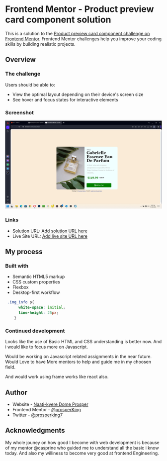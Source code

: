# Frontend Mentor - Product preview card component solution

This is a solution to the [Product preview card component challenge on Frontend Mentor](https://www.frontendmentor.io/challenges/product-preview-card-component-GO7UmttRfa). Frontend Mentor challenges help you improve your coding skills by building realistic projects. 

## Overview

### The challenge

Users should be able to:

- View the optimal layout depending on their device's screen size
- See hover and focus states for interactive elements

### Screenshot

<img src="Screenshots/landing_page.PNG">


### Links

- Solution URL: [Add solution URL here](https://github.com/Naatikyere/Product-preview-card.git)
- Live Site URL: [Add live site URL here](https://your-live-site-url.com)

## My process

### Built with

- Semantic HTML5 markup
- CSS custom properties
- Flexbox
- Desktop-first workflow


```css
 .img_info p{
      white-space: initial;
      line-height: 25px;   
    }

```


### Continued development

Looks like the use of Basic HTML and CSS understanding is better now. And i would like to focus more on Javascript.

Would be working on Javascript related assignments in the near future. Would Love to have More mentors to help and guide me in my choosen field.

And would work using frame works like react also. 


## Author

- Website - [Naati-kyere Dome Prosper](https://www.your-site.com)
- Frontend Mentor - [@prosperKing](https://www.frontendmentor.io/profile/prosperking)
- Twitter - [@prosperking7](https://www.twitter.com/prosperking7)


## Acknowledgments

My whole jouney on how good I become with web development is because of my mentor @casprine who guided me to understand all the basic i know today. And also my williness to become very good at frontend Engineering. 

